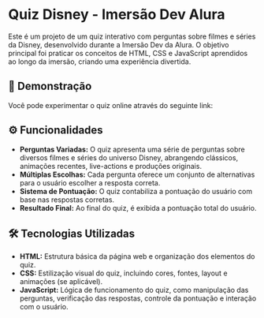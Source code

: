 # Quiz Disney - Imersão Dev Alura

Este é um projeto de um quiz interativo com perguntas sobre filmes e séries da Disney, desenvolvido durante a Imersão Dev da Alura. O objetivo principal foi praticar os conceitos de HTML, CSS e JavaScript aprendidos ao longo da imersão, criando uma experiência divertida.

## 🚀 Demonstração

Você pode experimentar o quiz online através do seguinte link:



## ⚙️ Funcionalidades

* **Perguntas Variadas:** O quiz apresenta uma série de perguntas sobre diversos filmes e séries do universo Disney, abrangendo clássicos, animações recentes, live-actions e produções originais.
* **Múltiplas Escolhas:** Cada pergunta oferece um conjunto de alternativas para o usuário escolher a resposta correta.
* **Sistema de Pontuação:** O quiz contabiliza a pontuação do usuário com base nas respostas corretas.
* **Resultado Final:** Ao final do quiz, é exibida a pontuação total do usuário.

## 🛠️ Tecnologias Utilizadas

* **HTML:** Estrutura básica da página web e organização dos elementos do quiz.
* **CSS:** Estilização visual do quiz, incluindo cores, fontes, layout e animações (se aplicável).
* **JavaScript:** Lógica de funcionamento do quiz, como manipulação das perguntas, verificação das respostas, controle da pontuação e interação com o usuário.
